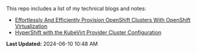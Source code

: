 This repo includes a list of my technical blogs and notes:
* [Effortlessly And Efficiently Provision OpenShift Clusters With OpenShift Virtualization](https://github.com/gqlo/blogs/blob/main/hosted-control-plane-with-the-kubevirt-provider.md)
* [HyperShift with the KubeVirt Provider Cluster Configuration](https://github.com/gqlo/blogs/blob/main/hypershift-kubevirt-cluster-config.md)


**Last Updated:** 2024-06-10 10:48 AM
